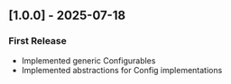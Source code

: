 ## [1.0.0] - 2025-07-18

### First Release

- Implemented generic Configurables
- Implemented abstractions for Config implementations

